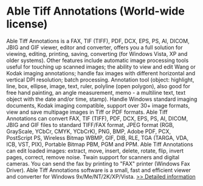 # Able Tiff Annotations (World-wide license)
Able Tiff Annotations is a FAX, TIF (TIFF), PDF, DCX, EPS, PS, AI, DICOM, JBIG and GIF viewer, editor and converter, offers you a full solution for viewing, editing, printing, saving, converting (for Windows Vista, XP and older systems). Other features include automatic image processing tools useful for touching up scanned images; the ability to view and edit Wang or Kodak imaging annotations; handle fax images with different horizontal and vertical DPI resolution; batch processing. Annotation tool (object: highlight, line, box, ellipse, image, text, ruler, polyline (open polygon), also good for free hand painting, an angle measurement, memo - a multiline text, text object with the date and/or time, stamp). Handle Windows standard imaging documents, Kodak imaging compatible, support over 30+ image formats, view and save multipage images in Tiff or PDF formats. Able Tiff Annotations can convert FAX, TIF (TIFF), PDF, DCX, EPS, PS, AI, DICOM, JBIG and GIF files to standard TIFF/FAX format, JPEG format (RGB, GrayScale, YCbCr, CMYK, YCbCrK), PNG, BMP, Adobe PDF, PCX, PostScript PS, Wireless Bitmap WBMP, GIF, DIB, RLE, TGA (TARGA, VDA, ICB, VST, PIX), Portable Bitmap PBM, PGM and PPM. Able Tiff Annotations can edit loaded images: extract, move, insert, delete, rotate, flip, invert pages, correct, remove noise. Twain support for scanners and digital cameras. You can send the fax by printing to "FAX" printer (Windows Fax Driver). Able Tiff Annotations software is a small, fast and efficient viewer and converter for Windows 9x/Me/NT/2K/XP/Vista.
[>> Detailed information](https://secure.shareit.com/shareit/product.html?productid=300907791&affiliateid=200057808)
